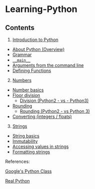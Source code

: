 # Learning-Python

## Contents
1) [Introduction to Python](https://github.com/edgarfinn/Learning-Python/blob/master/IntroductionToPython.md)
  - [About Python (Overview)](#)
  - [Grammar](#)
  - [`__main__`](#)
  - [Arguments from the command line](#)
  - [Defining Functions](#)

2) [Numbers](https://github.com/edgarfinn/Learning-Python/blob/master/Numbers.md)
  - [Number basics](https://github.com/edgarfinn/Learning-Python/blob/master/Numbers.md#basics)
  - [Floor division](https://github.com/edgarfinn/Learning-Python/blob/master/Numbers.md#floor-division)
    - [Division (Python2 - vs - Python3)](https://github.com/edgarfinn/Learning-Python/blob/master/Numbers.md#division-python-2-vs-python-3)
  - [Rounding](https://github.com/edgarfinn/Learning-Python/blob/master/Numbers.md#rounding-numbers)
    - [Rounding (Python2 - vs Python 3)](https://github.com/edgarfinn/Learning-Python/blob/master/Numbers.md#rounding-python-2-vs-python-3)
  - [Converting (integers / floats)](https://github.com/edgarfinn/Learning-Python/blob/master/Numbers.md#converting-numbers-eg-decimals--floats-to-integers-int)

3) [Strings](https://github.com/edgarfinn/Learning-Python/blob/master/Strings.md)
  - [String basics](https://github.com/edgarfinn/Learning-Python/blob/master/Strings.md#strings-at-a-glance)
  - [Immutability](https://github.com/edgarfinn/Learning-Python/blob/master/Strings.md#immutabiity)
  - [Accessing values in strings](https://github.com/edgarfinn/Learning-Python/blob/master/Strings.md#accessing-values-in-a-strings)
  - [Formatting strings](https://github.com/edgarfinn/Learning-Python/blob/master/Strings.md#formatting-strings)

References:

[Google's Python Class](https://developers.google.com/edu/python)

[Real Python](https://realpython.com/)
